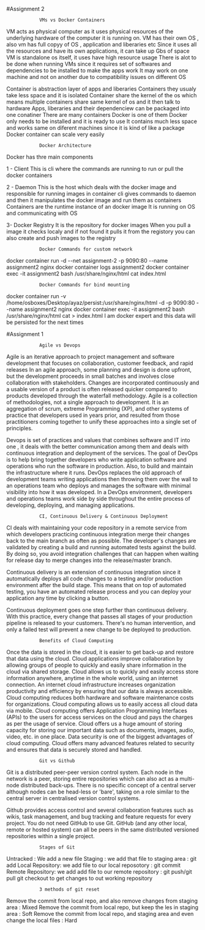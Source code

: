 #Assignment 2

				VMs vs Docker Containers

VM acts as physical computer as it uses physical resources of the underlying hardware of the computer it is running on.
VM has their own OS , also vm has full copyy of OS , application and liberaries etc
Since it uses all the resources and have its own applications, it can take up Gbs of space
VM is standalone os itself, it uses have high resource usage
There is alot to be done when running VMs since it requires set of softwares and dependencies to be installed to make the apps work
It may work on one machine and not on another due to compatibility issues on different OS

Container is abstraction layer of apps and liberaries
Containers they usualy take less space and it is isolated
Container share the kernel of the os which means multiple containers share same kernel of os and it then talk to hardware
Apps, liberaries and their dependenciew can be packaged into one conatiner
There are many containers Docker is one of them
Docker only needs to be installed and it is ready to use
It contains much less space and works same on diferent machines since it is kind of like a package
Docker container can scale very easily

				Docker Architecture

Docker has thre main components

1 - Client 
This is cli where the commands are running to run or pull the docker containers

2 - Daemon
This is the host which deals with the docker image and responsible for running images in container
cli gives commands to daemon and then it manipulates the docker image and  run them as containers
Containers are the runtime instance of an docker image
It is running on OS and communicating with OS

3- Docker Registry
It is the repository for docker images
When you pull a image it checks localy and if not found it pulls it from the registory
you can also create and push images to the registry

				Docker Commands for custom network

docker container run -d --net assignment-2 -p 9090:80 --name assignment2 nginx
docker container logs assignment2 
docker container exec -it assignment2 bash
/usr/share/nginx/html 
cat index.html

				Docker Commands for bind mounting

docker container run -v /home/osboxes/Desktop/ayaz/persist:/usr/share/nginx/html -d -p 9090:80 --name assignment2 nginx
docker container exec -it assignment2 bash
/usr/share/nginx/html 
cat > index.html
I am docker expert and this data will be persisted for the next times

#Assignment 1


				Agile vs Devops

Agile is an iterative approach to project management and software development that focuses on collaboration, customer feedback, and rapid releases
In an agile approach, some planning and design is done upfront, but the development proceeds in small batches and involves close collaboration with stakeholders. 
Changes are incorporated continuously and a usable version of a product is often released quicker compared to products developed through the waterfall methodology. 
Agile is a collection of methodologies, not a single approach to development. It is an aggregation of scrum, extreme Programming (XP), 
and other systems of practice that developers used in years prior, and resulted from those practitioners coming together to unify these approaches into a single set of principles.

Devops is set of practices and values that combines software and IT into one , it deals with the better communication among them and deals with continuous integration 
and deployment of the services.
The goal of DevOps is to help bring together developers who write application software and operations who run the software in production. Also, 
to build and maintain the infrastructure where it runs. DevOps replaces the old approach of development teams writing applications then throwing them 
over the wall to an operations team who deploys and manages the software with minimal visibility into how it was developed. In a DevOps environment, 
developers and operations teams work side by side throughout the entire process of developing, deploying, and managing applications. 

				CI, Continuous Delivery & Continuous Deployment

CI deals with maintaining your code repository in a remote service from which developers practicing continuous integration merge their changes back to the main branch as often as possible. 
The developer's changes are validated by creating a build and running automated tests against the build. 
By doing so, you avoid integration challenges that can happen when waiting for release day to merge changes into the release/master branch.

Continuous delivery is an extension of continuous integration since it automatically deploys all code changes to a testing 
and/or production environment after the build stage. 
This means that on top of automated testing, you have an automated release process and you can deploy your application any time by clicking a button.

Continuous deployment goes one step further than continuous delivery. With this practice, every change that passes 
all stages of your production pipeline is released to your customers. 
There's no human intervention, and only a failed test will prevent a new change to be deployed to production.

				Benefits of Cloud Computing

Once the data is stored in the cloud, it is easier to get back-up and restore that data using the cloud.
Cloud applications improve collaboration by allowing groups of people to quickly and easily share information in the cloud via shared storage.
Cloud allows us to quickly and easily access store information anywhere, anytime in the whole world, using an internet connection. An internet cloud infrastructure increases organization productivity and efficiency by ensuring that our data is always accessible.
Cloud computing reduces both hardware and software maintenance costs for organizations.
Cloud computing allows us to easily access all cloud data via mobile.
Cloud computing offers Application Programming Interfaces (APIs) to the users for access services on the cloud and pays the charges as per the usage of service.
Cloud offers us a huge amount of storing capacity for storing our important data such as documents, images, audio, video, etc. in one place.
Data security is one of the biggest advantages of cloud computing. Cloud offers many advanced features related to security and ensures that data is securely stored and handled.

				Git vs Github

Git is a distributed peer-peer version control system. Each node in the network is a peer, storing entire repositories which can also act as a multi-node distributed back-ups. There is no specific concept of a central server although nodes can be head-less or 'bare', taking on a role similar to the central server in centralised version control systems.

Github provides access control and several collaboration features such as wikis, task management, and bug tracking and feature requests for every project.
You do not need GitHub to use Git.
GitHub (and any other local, remote or hosted system) can all be peers in the same distributed versioned repositories within a single project.

				Stages of Git
        
Untracked : We add a new file 
Staging : we add that file to staging area : git add
Local Repository: we add file to our local reposotory : git commit
Remote Repository: we add add file to our remote repository : git push/git pull
git checkout to get changes to out working repository	

				3 methods of git reset

Remove the commit from local repo, and also remove changes from staging area : Mixed
Remove the commit from local repo, but keep the les in staging area : Soft
Remove the commit from local repo, and staging area and even change the local files : Hard
